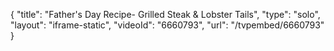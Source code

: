 {
    "title": "Father's Day Recipe- Grilled Steak & Lobster Tails",
    "type": "solo",
    "layout": "iframe-static",
    "videoId": "6660793",
    "url": "\/tvpembed\/6660793"
}
